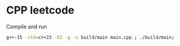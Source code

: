 # CPP leetcode

Compile and run
```bash
g++-15 -std=c++23 -O2 -g -o build/main main.cpp ; ./build/main;
```